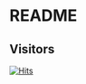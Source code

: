 # README

## Visitors

[![Hits](https://hits.sh/thefolle.github.io.svg)](https://hits.sh/thefolle.github.io/)
